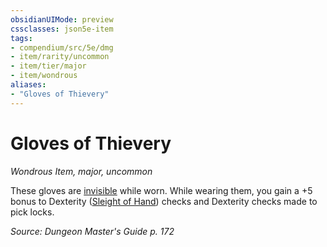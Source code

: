 ```yaml
---
obsidianUIMode: preview
cssclasses: json5e-item
tags:
- compendium/src/5e/dmg
- item/rarity/uncommon
- item/tier/major
- item/wondrous
aliases: 
- "Gloves of Thievery"
---
```

# Gloves of Thievery
*Wondrous Item, major, uncommon*  


These gloves are [invisible](/Systems/5e/rules/conditions.md#invisible) while worn. While wearing them, you gain a +5 bonus to Dexterity ([Sleight of Hand](/Systems/5e/rules/skills.md#Sleight%20of%20Hand)) checks and Dexterity checks made to pick locks.

*Source: Dungeon Master's Guide p. 172*